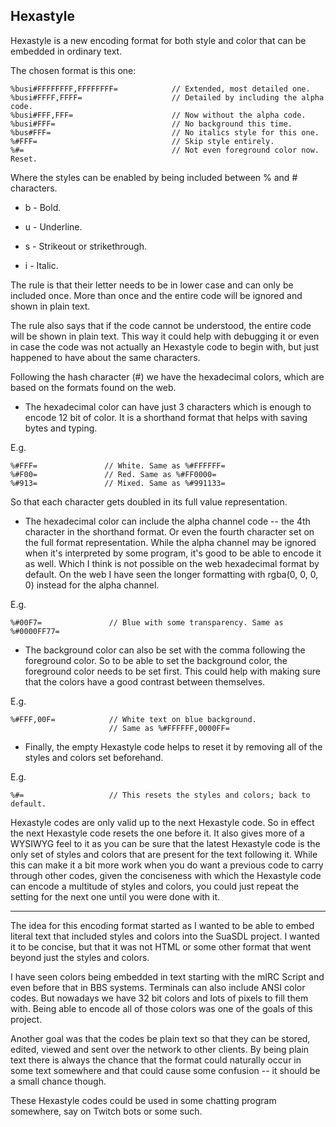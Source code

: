 Hexastyle
---------

Hexastyle is a new encoding format for both style and color that can be embedded
in ordinary text.

The chosen format is this one:

    %busi#FFFFFFFF,FFFFFFFF=            // Extended, most detailed one.
    %busi#FFFF,FFFF=                    // Detailed by including the alpha code.
    %busi#FFF,FFF=                      // Now without the alpha code.
    %busi#FFF=                          // No background this time.
    %bus#FFF=                           // No italics style for this one.
    %#FFF=                              // Skip style entirely.
    %#=                                 // Not even foreground color now. Reset.

Where the styles can be enabled by being included between % and # characters.

  * b - Bold.

  * u - Underline.

  * s - Strikeout or strikethrough.

  * i - Italic.

The rule is that their letter needs to be in lower case and can only be included
once. More than once and the entire code will be ignored and shown in plain
text.

The rule also says that if the code cannot be understood, the entire code will
be shown in plain text. This way it could help with debugging it or even in case
the code was not actually an Hexastyle code to begin with, but just happened to
have about the same characters.

Following the hash character (#) we have the hexadecimal colors, which are based
on the formats found on the web.

  * The hexadecimal color can have just 3 characters which is enough to encode
12 bit of color. It is a shorthand format that helps with saving bytes and
typing.

E.g.

    %#FFF=               // White. Same as %#FFFFFF=
    %#F00=               // Red. Same as %#FF0000=
    %#913=               // Mixed. Same as %#991133=

So that each character gets doubled in its full value representation.

  * The hexadecimal color can include the alpha channel code -- the 4th
character in the shorthand format. Or even the fourth character set on the full
format representation. While the alpha channel may be ignored when it's
interpreted by some program, it's good to be able to encode it as well. Which I
think is not possible on the web hexadecimal format by default. On the web I
have seen the longer formatting with rgba(0, 0, 0, 0) instead for the alpha
channel.

E.g.

    %#00F7=               // Blue with some transparency. Same as %#0000FF77=

  * The background color can also be set with the comma following the foreground
color. So to be able to set the background color, the foreground color needs to
be set first. This could help with making sure that the colors have a good
contrast between themselves.

E.g.

    %#FFF,00F=            // White text on blue background.
                          // Same as %#FFFFFF,0000FF=

  * Finally, the empty Hexastyle code helps to reset it by removing all of the
styles and colors set beforehand.

E.g.

    %#=                   // This resets the styles and colors; back to default.

Hexastyle codes are only valid up to the next Hexastyle code. So in effect the
next Hexastyle code resets the one before it. It also gives more of a WYSIWYG
feel to it as you can be sure that the latest Hexastyle code is the only set of
styles and colors that are present for the text following it. While this can
make it a bit more work when you do want a previous code to carry through other
codes, given the conciseness with which the Hexastyle code can encode a
multitude of styles and colors, you could just repeat the setting for the next
one until you were done with it.

-----------------

The idea for this encoding format started as I wanted to be able to embed
literal text that included styles and colors into the SuaSDL project. I wanted
it to be concise, but that it was not HTML or some other format that went beyond
just the styles and colors.

I have seen colors being embedded in text starting with the mIRC Script and even
before that in BBS systems. Terminals can also include ANSI color codes. But
nowadays we have 32 bit colors and lots of pixels to fill them with. Being able
to encode all of those colors was one of the goals of this project.

Another goal was that the codes be plain text so that they can be stored,
edited, viewed and sent over the network to other clients. By being plain text
there is always the chance that the format could naturally occur in some text
somewhere and that could cause some confusion -- it should be a small chance
though.

These Hexastyle codes could be used in some chatting program somewhere, say on
Twitch bots or some such.
